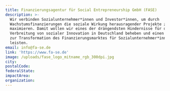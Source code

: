 ```yaml
---
title: Finanzierungsagentur für Social Entrepreneurship GmbH (FASE)
description: >-
  Wir verbinden Sozialunternehmer*innen und Investor*innen, um durch
  Wachstumsfinanzierungen die soziale Wirkung herausragender Projekte zu
  maximieren. Damit wollen wir eines der drängendsten Hindernisse für die
  Verbreitung von sozialer Innovation in Deutschland beheben und einen Beitrag
  zur Transformation des Finanzierungsmarktes für Sozialunternehmer*innen
  leisten. 
email: info@fa-se.de
link: 'https://www.fa-se.de'
image: /uploads/fase_logo_mitname_rgb_300dpi.jpg
city:
postalCode:
federalState:
impactArea:
organization:
---
```


